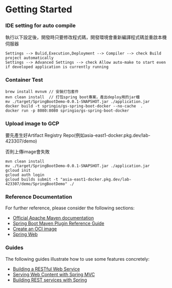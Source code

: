 # Getting Started

### IDE setting for auto compile
執行以下設定後，開發時只要修改程式碼，開發環境會重新編譯程式碼並重啟本機伺服器
```shell
Settings --> Bulid,Execution,Deployment --> Compiler --> check Build project automatically
Settings --> Advanced Settings --> check Allow auto-make to start even if developed application is currently running
```

### Container Test
```shell
brew install mvnvm // 安裝打包套件
mvn clean install  // 打包spring boot專案，產出deploy用的jar檔
mv ./target/SpringBootDemo-0.0.1-SNAPSHOT.jar ./application.jar
docker build -t springio/gs-spring-boot-docker --no-cache  .
docker run -p 8080:8080 springio/gs-spring-boot-docker
```

### Upload image to GCP
要先產生好Artifact Registry Repo(例如asia-east1-docker.pkg.dev/lab-423307/demo)

否則上傳image會失敗

```shell
mvn clean install
mv ./target/SpringBootDemo-0.0.1-SNAPSHOT.jar ./application.jar
gcloud init
gcloud auth login
gcloud builds submit -t "asia-east1-docker.pkg.dev/lab-423307/demo/SpringBootDemo" ./
```

### Reference Documentation
For further reference, please consider the following sections:

* [Official Apache Maven documentation](https://maven.apache.org/guides/index.html)
* [Spring Boot Maven Plugin Reference Guide](https://docs.spring.io/spring-boot/docs/3.3.0/maven-plugin/reference/html/)
* [Create an OCI image](https://docs.spring.io/spring-boot/docs/3.3.0/maven-plugin/reference/html/#build-image)
* [Spring Web](https://docs.spring.io/spring-boot/docs/3.3.0/reference/htmlsingle/index.html#web)

### Guides
The following guides illustrate how to use some features concretely:

* [Building a RESTful Web Service](https://spring.io/guides/gs/rest-service/)
* [Serving Web Content with Spring MVC](https://spring.io/guides/gs/serving-web-content/)
* [Building REST services with Spring](https://spring.io/guides/tutorials/rest/)

